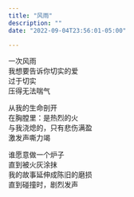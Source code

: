 ```yaml
---
title: "风雨"
description: ""
date: "2022-09-04T23:56:01-05:00"

---
```

一次风雨\
我想要告诉你切实的爱\
过于切实\
压得无法喘气

从我的生命剖开\
在胸膛里：是热烈的火\
与我浇熄的，只有悲伤满盈\
激发声嘶力竭

谁愿意做一个炉子\
直到被火灰涂抹\
我的故事延伸成陈旧的磨损\
直到碰撞时，剧烈发声
